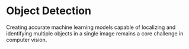 
# Object Detection 
Creating accurate machine learning models capable of localizing and identifying
multiple objects in a single image remains a core challenge in computer vision.

